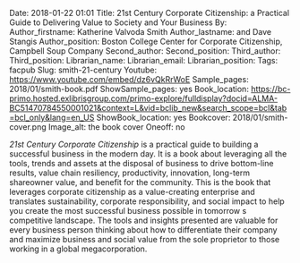 Date: 2018-01-22 01:01
Title: 21st Century Corporate Citizenship: a Practical Guide to Delivering Value to Society and Your Business
By:
Author_firstname: Katherine Valvoda Smith 
Author_lastname: and Dave Stangis
Author_position: Boston College Center for Corporate Citizenship, Campbell Soup Company
Second_author:
Second_position:
Third_author:
Third_position:
Librarian_name:
Librarian_email:
Librarian_position:
Tags: facpub
Slug: smith-21-century 
Youtube: https://www.youtube.com/embed/dz6vQkRrWoE
Sample_pages: 2018/01/smith-book.pdf
ShowSample_pages: yes
Book_location: https://bc-primo.hosted.exlibrisgroup.com/primo-explore/fulldisplay?docid=ALMA-BC51470784550001021&context=L&vid=bclib_new&search_scope=bcl&tab=bcl_only&lang=en_US
ShowBook_location: yes
Bookcover: 2018/01/smith-cover.png
Image_alt: the book cover
Oneoff: no

<em>21st Century Corporate Citizenship</em> is a practical guide to building a successful business in the modern day. It is a book about leveraging all the tools, trends and assets at the disposal of business to drive bottom-line results, value chain resiliency, productivity, innovation, long-term shareowner value, and benefit for the community. This is the book that leverages corporate citizenship as a value-creating enterprise and translates sustainability, corporate responsibility, and social impact to help you create the most successful business possible in tomorrow s competitive landscape.  The tools and insights presented are valuable for every business person thinking about how to differentiate their company and maximize business and social value from the sole proprietor to those working in a global megacorporation.  
